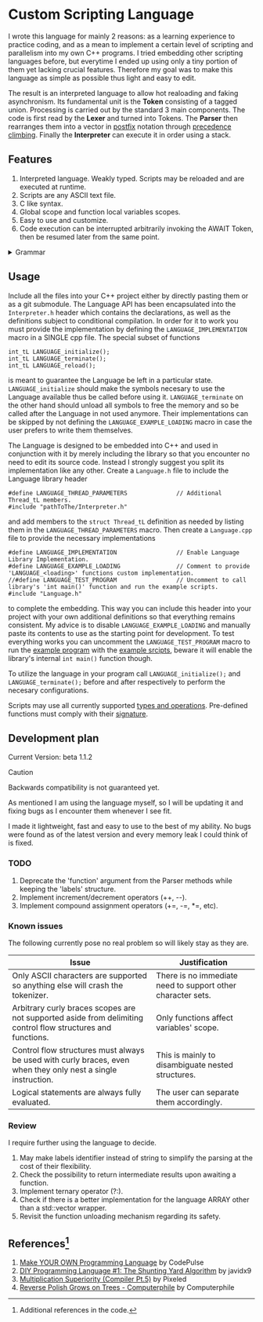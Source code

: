 # Custom Scripting Language

I wrote this language for mainly 2 reasons: as a learning experience to practice coding, and as a mean to implement a certain level of scripting and parallelism into my own C++ programs.
I tried embedding other scripting languages before, but everytime I ended up using only a tiny portion of them yet lacking crucial features.
Therefore my goal was to make this language as simple as possible thus light and easy to edit.

The result is an interpreted language to allow hot realoading and faking asynchronism.
Its fundamental unit is the **Token** consisting of a tagged union.
Processing is carried out by the standard 3 main components.
The code is first read by the **Lexer** and turned into Tokens.
The **Parser** then rearranges them into a vector in [postfix](https://en.wikipedia.org/wiki/Reverse_Polish_notation) notation through [precedence](https://learn.microsoft.com/en-us/cpp/c-language/precedence-and-order-of-evaluation?view=msvc-170) [climbing](https://eli.thegreenplace.net/2012/08/02/parsing-expressions-by-precedence-climbing).
Finally the **Interpreter** can execute it in order using a stack.

## Features

1. Interpreted language. Weakly typed. Scripts may be reloaded and are executed at runtime.
2. Scripts are any ASCII text file.
3. C like syntax.
4. Global scope and function local variables scopes.
5. Easy to use and customize.
6. Code execution can be interrupted arbitrarily invoking the AWAIT Token, then be resumed later from the same point.

<details>
<summary>Grammar</summary>
  
```
// Language Grammar.

<array>                 ::= [<<operation>, >*]                                  // Note 1.
<function_definition>   ::= function <name> (<<name>, >*) { <expression>* }     // Note 1.
<atom>                  ::= <decimal_int> | 0x<hexadecimal_int> | 0b<binary_int> |
                            <floating_point.number> |
                            "<string>" |
                            <array> |
                            <name> |
                            (<operation>)
<index>                 ::= [<operation>]
<call>                  ::= (<<operation>, >*)                                  // Note 1.
<operand>               ::= <unary_operator>* <atom> <<index> | <call>>*
<operation>             ::= <operand> <<binary_operator> <operand>>*
<conditional>           ::= if (<operation>) { <expression>* }
                            <else if (<operation>) { <expression>* }>*
                            <else { <expression>* }>?
<loop>                  ::= < <for (<operation>? ; <operation>? ; <operation>?) { <expression>* }> |
                              <while (<operation>) { <expression>* }> |
                              <do { <expression>* } while (<operation>) ;>
                            > <else { <expression>* }>?
<expression>            ::= <<operation> ;> |
                            <conditional> |
                            <loop> |
                            <return <<operation>, >* ;> |                       // Note 1.
                            <await ;> |
                            <break ;> |
                            <continue ;> |
                            <label "<string>" ;> |
                            <goto <operation> ;>

// Note 1: The comma after the last element should be omitted. If there are no elements then there must not be any comma.
```

</details>

## Usage

Include all the files into your C++ project either by directly pasting them or as a git submodule.
The Language API has been encapsulated into the `Interpreter.h` header which contains the declarations, as well as the definitions subject to conditional compilation.
In order for it to work you must provide the implementation by defining the `LANGUAGE_IMPLEMENTATION` macro in a SINGLE cpp file.
The special subset of functions
```
int_tL LANGUAGE_initialize();
int_tL LANGUAGE_terminate();
int_tL LANGUAGE_reload();
```
is meant to guarantee the Language be left in a particular state.
`LANGUAGE_initialize` should make the symbols necesary to use the Language available thus be called before using it.
`LANGUAGE_terminate` on the other hand should unload all symbols to free the memory and so be called after the Language in not used anymore.
Their implementations can be skipped by not defining the `LANGUAGE_EXAMPLE_LOADING` macro in case the user prefers to write them themselves.

The Language is designed to be embedded into C++ and used in conjunction with it by merely including the library so that you encounter no need to edit its source code.
Instead I strongly suggest you split its implementation like any other. Create a `Language.h` file to include the Language library header
```
#define LANGUAGE_THREAD_PARAMETERS				// Additional Thread_tL members.
#include "pathToThe/Interpreter.h"
```
and add members to the `struct Thread_tL` definition as needed by listing them in the `LANGUAGE_THREAD_PARAMETERS` macro.
Then create a `Language.cpp` file to provide the necessary implementations
```
#define LANGUAGE_IMPLEMENTATION				    // Enable Language Library Implementation.
#define LANGUAGE_EXAMPLE_LOADING			    // Comment to provide 'LANGUAGE_<loading>' functions custom implementation.
//#define LANGUAGE_TEST_PROGRAM					// Uncomment to call library's 'int main()' function and run the example scripts.
#include "Language.h"
```
to complete the embedding.
This way you can include this header into your project with your own additional definitions so that everything remains consistent.
My advice is to disable `LANGUAGE_EXAMPLE_LOADING` and manually paste its contents to use as the starting point for development.
To test everything works you can uncomment the `LANGUAGE_TEST_PROGRAM` macro to run the [example program](language/Interpreter.h#L2024) with the [example srcipts](language/example), beware it will enable the library's internal `int main()` function though.

To utilize the language in your program call `LANGUAGE_initialize();` and `LANGUAGE_terminate();` before and after respectively to perform the necesary configurations.

Scripts may use all currently supported [types and operations](language/Interpreter.h#L116). Pre-defined functions must comply with their [signature](language/Interpreter.h#L1858).

## Development plan

Current Version: beta 1.1.2

> [!CAUTION]
> Backwards compatibility is not guaranteed yet.

As mentioned I am using the language myself, so I will be updating it and fixing bugs as I encounter them whenever I see fit.

I made it lightweight, fast and easy to use to the best of my ability. No bugs were found as of the latest version and every memory leak I could think of is fixed.

### TODO

1. Deprecate the 'function' argument from the Parser methods while keeping the 'labels' structure.
2. Implement increment/decrement operators (++, --).
3. Implement compound assignment operators (+=, -=, *=, etc).

### Known issues

The following currently pose no real problem so will likely stay as they are.

| Issue | Justification |
|-------|---------------|
| Only ASCII characters are supported so anything else will crash the tokenizer. | There is no immediate need to support other character sets. |
| Arbitrary curly braces scopes are not supported aside from delimiting control flow structures and functions. | Only functions affect variables' scope. |
| Control flow structures must always be used with curly braces, even when they only nest a single instruction. | This is mainly to disambiguate nested structures. |
| Logical statements are always fully evaluated. | The user can separate them accordingly. |

### Review

I require further using the language to decide.

1. May make labels identifier instead of string to simplify the parsing at the cost of their flexibility.
2. Check the possibility to return intermediate results upon awaiting a function.
3. Implement ternary operator (?:).
4. Check if there is a better implementation for the language ARRAY other than a std::vector wrapper.
5. Revisit the function unloading mechanism regarding its safety.

## References[^1]

1. [Make YOUR OWN Programming Language](https://youtube.com/playlist?list=PLZQftyCk7_SdoVexSmwy_tBgs7P0b97yD&si=69fO9rY6zqDwD1Zj) by CodePulse
2. [DIY Programming Language #1: The Shunting Yard Algorithm](https://youtu.be/unh6aK8WMwM?si=vLnCIaq3B6qpt7eS) by javidx9
3. [Multiplication Superiority (Compiler Pt.5)](https://youtu.be/6nl5HTGgvnk?si=0rpTdP9fYJhlgJnF) by Pixeled
4. [Reverse Polish Grows on Trees - Computerphile](https://youtu.be/TrfcJCulsF4?si=yyPwzlTKHFQIb4z7) by Computerphile


[^1]: Additional references in the code.
